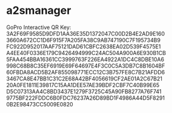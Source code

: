 # a2smanager
GoPro Interactive QR Key:
3A2F69F9585D9DFD1AA36E35D1372047C00D2B4E2AD9E160
3660A672CC1D6F915F7A205FA38C9AB747190C7F195734B9
FC922D952017AAF75121DAD61CBFC2638EA02D539F4575E1
A4EE40F0336E179C9426494999C24AC504A900A6E930B1CB
5FAA454BBA16361CC3999763F226EA4922A1DC4C8DBE10A6
998C68B8C35EF6919E69F64697E4F3C0C5A3DB7C8B1604BF
60FBDA8ACD5B2AF855098771ECC12C3B757FE8C7B21AFDD6
3467CA8E47BB1C31C2E68A42BF4056619CF2AE01A2C67B21
20A0FE1811E39817C15AA1DEE57AE39BDF2CBF7C40B99E65
D5C07313AA4C8BD3437E1279F3725C45A90FB8277A76F741
9775BF222FDDC6B0FDC76237A26D89BD1F4986A44D5F8291
0B2E98473CC5009E0820

